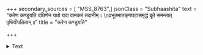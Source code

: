 +++
secondary_sources = [ "MSS_8763",]
jsonClass = "Subhaashita"
text = "करेण कण्डूयति दक्षिणेन यक्षो यदा वामकरं तदानीम्।  \nप्रभूतमातङ्गघटासमृद्धं ब्रूते समन्तात् पृथिवीपतित्वम्॥"
title = "करेण कण्डूयति"

+++

<details><summary>Text</summary>

करेण कण्डूयति दक्षिणेन यक्षो यदा वामकरं तदानीम्।  
प्रभूतमातङ्गघटासमृद्धं ब्रूते समन्तात् पृथिवीपतित्वम्॥
</details>

